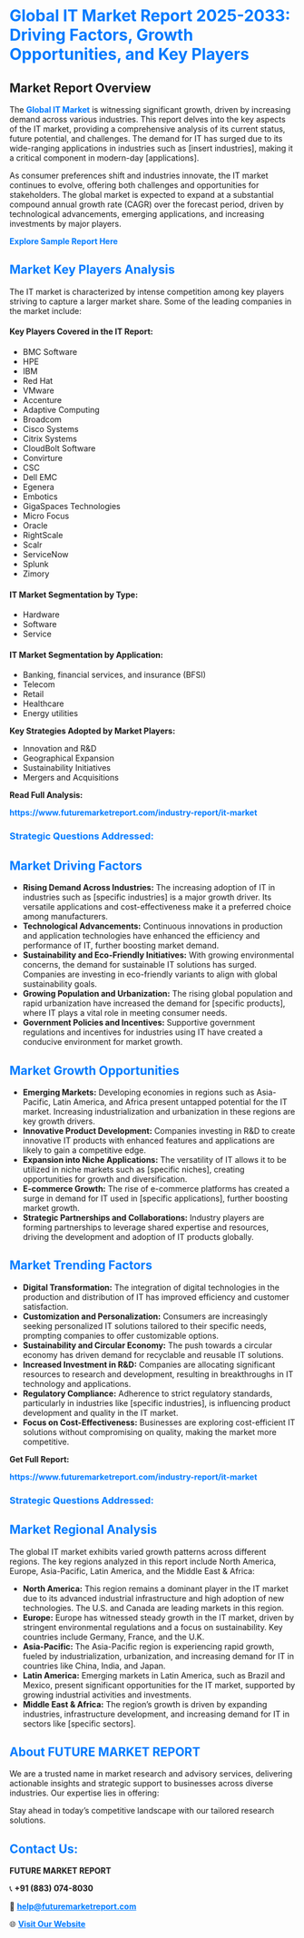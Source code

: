 <h1 style="color: #007BFF;">Global IT Market Report 2025-2033: Driving Factors, Growth Opportunities, and Key Players</h1>

<section id="overview">
<h2>Market Report Overview</h2>
<p>The <a href="https://www.futuremarketreport.com/industry-report/it-market" style="color: #007BFF; text-decoration: none;"><strong>Global IT Market</strong></a> is witnessing significant growth, driven by increasing demand across various industries. This report delves into the key aspects of the IT market, providing a comprehensive analysis of its current status, future potential, and challenges. The demand for IT has surged due to its wide-ranging applications in industries such as [insert industries], making it a critical component in modern-day [applications].</p>
<p>As consumer preferences shift and industries innovate, the IT market continues to evolve, offering both challenges and opportunities for stakeholders. The global market is expected to expand at a substantial compound annual growth rate (CAGR) over the forecast period, driven by technological advancements, emerging applications, and increasing investments by major players.</p>
</section>

<section id="overview">
<p><a href="https://www.futuremarketreport.com/request-sample/reportId=63476" style="color: #007BFF; text-decoration: none;"><strong>Explore Sample Report Here</strong></a></p>
</section>

<section id="key-players">
<h2 style="color: #007BFF;">Market Key Players Analysis</h2>
<p>The IT market is characterized by intense competition among key players striving to capture a larger market share. Some of the leading companies in the market include:</p>
<h4>Key Players Covered in the IT Report:</h4>
<ul><li>BMC Software</li><li>HPE</li><li>IBM</li><li>Red Hat</li><li>VMware</li><li>Accenture</li><li>Adaptive Computing</li><li>Broadcom</li><li>Cisco Systems</li><li>Citrix Systems</li><li>CloudBolt Software</li><li>Convirture</li><li>CSC</li><li>Dell EMC</li><li>Egenera</li><li>Embotics</li><li>GigaSpaces Technologies</li><li>Micro Focus</li><li>Oracle</li><li>RightScale</li><li>Scalr</li><li>ServiceNow</li><li>Splunk</li><li>Zimory</li></ul>
<h4>IT Market Segmentation by Type:</h4>
<ul><li>Hardware</li><li>Software</li><li>Service</li></ul>

<h4>IT Market Segmentation by Application:</h4>
<ul><li>Banking, financial services, and insurance (BFSI)</li><li>Telecom</li><li>Retail</li><li>Healthcare</li><li>Energy utilities</li></ul>
<p><strong>Key Strategies Adopted by Market Players:</strong></p>
<ul>
<li>Innovation and R&D</li>
<li>Geographical Expansion</li>
<li>Sustainability Initiatives</li>
<li>Mergers and Acquisitions</li>
</ul>
</section>

<section>
<p><strong>Read Full Analysis: </strong></p><a href="https://www.futuremarketreport.com/industry-report/it-market" style="color: #007BFF; text-decoration: none;"><strong>https://www.futuremarketreport.com/industry-report/it-market</strong></a>
<h3 style="color: #007BFF;">Strategic Questions Addressed:</h3>
</section>

<section id="driving-factors">
<h2 style="color: #007BFF;">Market Driving Factors</h2>
<ul>
<li><strong>Rising Demand Across Industries:</strong> The increasing adoption of IT in industries such as [specific industries] is a major growth driver. Its versatile applications and cost-effectiveness make it a preferred choice among manufacturers.</li>
<li><strong>Technological Advancements:</strong> Continuous innovations in production and application technologies have enhanced the efficiency and performance of IT, further boosting market demand.</li>
<li><strong>Sustainability and Eco-Friendly Initiatives:</strong> With growing environmental concerns, the demand for sustainable IT solutions has surged. Companies are investing in eco-friendly variants to align with global sustainability goals.</li>
<li><strong>Growing Population and Urbanization:</strong> The rising global population and rapid urbanization have increased the demand for [specific products], where IT plays a vital role in meeting consumer needs.</li>
<li><strong>Government Policies and Incentives:</strong> Supportive government regulations and incentives for industries using IT have created a conducive environment for market growth.</li>
</ul>
</section>

<section id="growth-opportunities">
<h2 style="color: #007BFF;">Market Growth Opportunities</h2>
<ul>
<li><strong>Emerging Markets:</strong> Developing economies in regions such as Asia-Pacific, Latin America, and Africa present untapped potential for the IT market. Increasing industrialization and urbanization in these regions are key growth drivers.</li>
<li><strong>Innovative Product Development:</strong> Companies investing in R&D to create innovative IT products with enhanced features and applications are likely to gain a competitive edge.</li>
<li><strong>Expansion into Niche Applications:</strong> The versatility of IT allows it to be utilized in niche markets such as [specific niches], creating opportunities for growth and diversification.</li>
<li><strong>E-commerce Growth:</strong> The rise of e-commerce platforms has created a surge in demand for IT used in [specific applications], further boosting market growth.</li>
<li><strong>Strategic Partnerships and Collaborations:</strong> Industry players are forming partnerships to leverage shared expertise and resources, driving the development and adoption of IT products globally.</li>
</ul>
</section>

<section id="trending-factors">
<h2 style="color: #007BFF;">Market Trending Factors</h2>
<ul>
<li><strong>Digital Transformation:</strong> The integration of digital technologies in the production and distribution of IT has improved efficiency and customer satisfaction.</li>
<li><strong>Customization and Personalization:</strong> Consumers are increasingly seeking personalized IT solutions tailored to their specific needs, prompting companies to offer customizable options.</li>
<li><strong>Sustainability and Circular Economy:</strong> The push towards a circular economy has driven demand for recyclable and reusable IT solutions.</li>
<li><strong>Increased Investment in R&D:</strong> Companies are allocating significant resources to research and development, resulting in breakthroughs in IT technology and applications.</li>
<li><strong>Regulatory Compliance:</strong> Adherence to strict regulatory standards, particularly in industries like [specific industries], is influencing product development and quality in the IT market.</li>
<li><strong>Focus on Cost-Effectiveness:</strong> Businesses are exploring cost-efficient IT solutions without compromising on quality, making the market more competitive.</li>
</ul>
</section>

<section>
<p><strong>Get Full Report: </strong></p><a href="https://www.futuremarketreport.com/industry-report/it-market" style="color: #007BFF; text-decoration: none;"><strong>https://www.futuremarketreport.com/industry-report/it-market</strong></a>
<h3 style="color: #007BFF;">Strategic Questions Addressed:</h3>
</section>


<section id="regional-analysis">
<h2 style="color: #007BFF;">Market Regional Analysis</h2>
<p>The global IT market exhibits varied growth patterns across different regions. The key regions analyzed in this report include North America, Europe, Asia-Pacific, Latin America, and the Middle East & Africa:</p>
<ul>
<li><strong>North America:</strong> This region remains a dominant player in the IT market due to its advanced industrial infrastructure and high adoption of new technologies. The U.S. and Canada are leading markets in this region.</li>
<li><strong>Europe:</strong> Europe has witnessed steady growth in the IT market, driven by stringent environmental regulations and a focus on sustainability. Key countries include Germany, France, and the U.K.</li>
<li><strong>Asia-Pacific:</strong> The Asia-Pacific region is experiencing rapid growth, fueled by industrialization, urbanization, and increasing demand for IT in countries like China, India, and Japan.</li>
<li><strong>Latin America:</strong> Emerging markets in Latin America, such as Brazil and Mexico, present significant opportunities for the IT market, supported by growing industrial activities and investments.</li>
<li><strong>Middle East & Africa:</strong> The region’s growth is driven by expanding industries, infrastructure development, and increasing demand for IT in sectors like [specific sectors].</li>
</ul>
</section>

<footer>
<h2 style="color: #007BFF;">About FUTURE MARKET REPORT</h2>
<p>We are a trusted name in market research and advisory services, delivering actionable insights and strategic support to businesses across diverse industries. Our expertise lies in offering:</p>

<p>Stay ahead in today’s competitive landscape with our tailored research solutions.</p>

<h2 style="color: #007BFF;">Contact Us:</h2>
<p><strong>FUTURE MARKET REPORT</strong></p>
<p>📞 <strong>+91 (883) 074-8030</strong></p>
<p>📧 <strong><a href="mailto:help@futuremarketreport.com" style="color: #007BFF;">help@futuremarketreport.com</a></strong></p>
<p>🌐 <strong><a href="https://www.futuremarketreport.com/" style="color: #007BFF;">Visit Our Website</a></strong></p>
</footer>